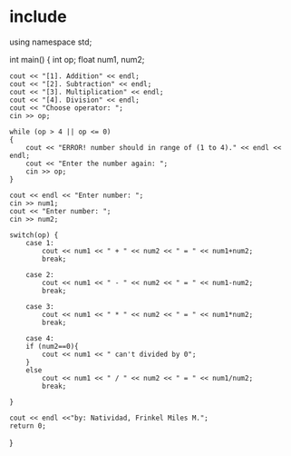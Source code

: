 # include <iostream>
using namespace std;

int main()
{
    int op;
    float num1, num2;

	cout <<	"[1]. Addition" << endl;
	cout <<	"[2]. Subtraction" << endl;
	cout <<	"[3]. Multiplication" << endl;
	cout <<	"[4]. Division" << endl;
	cout << "Choose operator: ";
    cin >> op;
    
    while (op > 4 || op <= 0)
    {
        cout << "ERROR! number should in range of (1 to 4)." << endl << endl;
        cout << "Enter the number again: ";
        cin >> op;
    }
 
    cout << endl << "Enter number: ";
    cin >> num1;
    cout << "Enter number: ";
    cin >> num2;

    switch(op) {
        case 1:
            cout << num1 << " + " << num2 << " = " << num1+num2;
            break;

        case 2:
            cout << num1 << " - " << num2 << " = " << num1-num2;
            break;

        case 3:
            cout << num1 << " * " << num2 << " = " << num1*num2;
            break;

        case 4:
        if (num2==0){
        	cout << num1 << " can't divided by 0";
        }
        else
            cout << num1 << " / " << num2 << " = " << num1/num2;
            break;

    }
    
	cout << endl <<"by: Natividad, Frinkel Miles M.";
    return 0;
}
